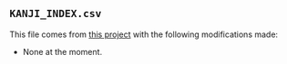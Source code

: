 ## `KANJI_INDEX.csv` ##

This file comes from [this project][base-index] with the following
modifications made:

 * None at the moment.

[base-index]: https://github.com/sdcr/heisig-kanjis
